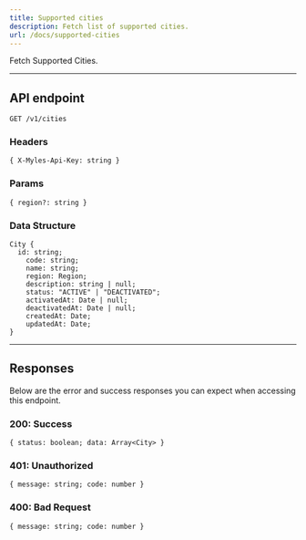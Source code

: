 ```yaml
---
title: Supported cities
description: Fetch list of supported cities.
url: /docs/supported-cities
---
```


Fetch Supported Cities.

---

## API endpoint

```shell
GET /v1/cities
```

### Headers

```shell
{ X-Myles-Api-Key: string }
```

### Params

```shell
{ region?: string }
```

### Data Structure

```shell
City {
  id: string;
	code: string;
	name: string;
	region: Region;
	description: string | null;
	status: "ACTIVE" | "DEACTIVATED";
	activatedAt: Date | null;
	deactivatedAt: Date | null;
	createdAt: Date;
	updatedAt: Date;
}
```

---

## Responses

Below are the error and success responses you can expect when accessing this endpoint.

### 200: Success

```shell
{ status: boolean; data: Array<City> }
```

### 401: Unauthorized

```shell
{ message: string; code: number }
```


### 400: Bad Request

```shell
{ message: string; code: number }
```
